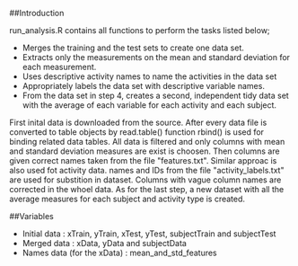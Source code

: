##Introduction

run_analysis.R contains all functions to perform the tasks listed below;

* Merges the training and the test sets to create one data set.
* Extracts only the measurements on the mean and standard deviation for each measurement.
* Uses descriptive activity names to name the activities in the data set
* Appropriately labels the data set with descriptive variable names.
* From the data set in step 4, creates a second, independent tidy data set with the average of each variable for each activity and each subject.

First inital data is downloaded from the source.
After every data file is converted to table objects by read.table() function
rbind() is used for binding related data tables.
All data is filtered and only columns with mean and standard deviation measures are exist is choosen. Then columns are given correct names taken from the file "features.txt".
Similar approac is also used fot activity data. names and IDs from the file "activity_labels.txt" are used for substition in dataset.
Columns with vague column names are corrected in the whoel data.
As for the last step, a new dataset with all the average measures for each subject and activity type is created.



##Variables
* Initial data : xTrain, yTrain, xTest, yTest, subjectTrain and subjectTest 
* Merged data  : xData, yData and subjectData 
* Names data (for the xData) : mean_and_std_features
